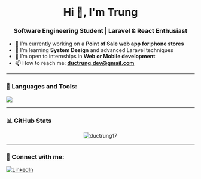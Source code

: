 <h1 align="center">Hi 👋, I'm Trung</h1>
<h3 align="center">Software Engineering Student | Laravel & React Enthusiast</h3>

- 🔭 I’m currently working on a **Point of Sale web app for phone stores**  
- 🌱 I’m learning **System Design** and advanced Laravel techniques  
- 👯 I’m open to internships in **Web or Mobile development**
- 📫 How to reach me: **ductrung.dev@gmail.com**

---

### 🧰 Languages and Tools:
<p align="left">
  <img src="https://skillicons.dev/icons?i=js,nodejs,react,mongodb,flutter,android,php,laravel,,mysql,firebase,github,vscode&theme=dark" />
</p>

---

### 📊 GitHub Stats
<p align="center">
  <img src="https://github-readme-stats.vercel.app/api?username=ductrung17&show_icons=true&theme=default&locale=en" alt="ductrung17" />
</p>

---

### 🔗 Connect with me:
[![LinkedIn](https://img.shields.io/badge/LinkedIn-blue?logo=linkedin&style=for-the-badge)](https://www.linkedin.com/in/ductrung)
